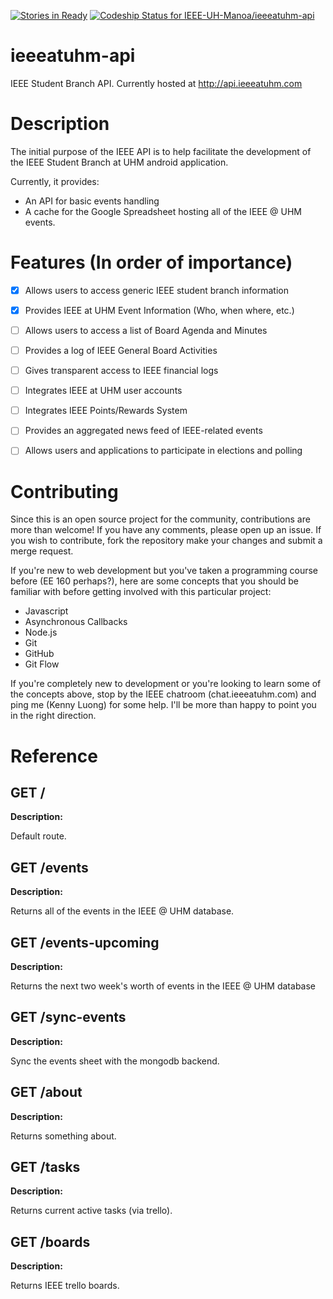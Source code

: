 [![Stories in Ready](https://badge.waffle.io/IEEE-UH-Manoa/ieeeatuhm-api.png?label=ready&title=Ready)](https://waffle.io/IEEE-UH-Manoa/ieeeatuhm-api) [ ![Codeship Status for IEEE-UH-Manoa/ieeeatuhm-api](https://codeship.com/projects/7a48aa30-6d14-0132-5053-326df4eb838b/status?branch=master)](https://codeship.com/projects/54163)

ieeeatuhm-api
=============

IEEE Student Branch API. Currently hosted at http://api.ieeeatuhm.com


# Description

The initial purpose of the IEEE API is to help facilitate the 
development of the IEEE Student Branch at UHM android application.

Currently, it provides:

* An API for basic events handling
* A cache for the Google Spreadsheet hosting all of the IEEE @ UHM events.

# Features (In order of importance)

- [x] Allows users to access generic IEEE student branch information
- [x] Provides IEEE at UHM Event Information (Who, when where, etc.)
- [ ] Allows users to access a list of Board Agenda and Minutes 
- [ ] Provides a log of IEEE General Board Activities
- [ ] Gives transparent access to IEEE financial logs
- [ ] Integrates IEEE at UHM user accounts
- [ ] Integrates IEEE Points/Rewards System
- [ ] Provides an aggregated news feed of IEEE-related events
- [ ] Allows users and applications to participate in elections and polling


# Contributing 

Since this is an open source project for the community, contributions are more than welcome! If you
have any comments, please open up an issue. If you wish to contribute, fork the repository make 
your changes and submit a merge request. 

If you're new to web development but you've taken a programming course before (EE 160 perhaps?), here
are some concepts that you should be familiar with before getting involved with this particular project:

* Javascript
* Asynchronous Callbacks
* Node.js
* Git
* GitHub
* Git Flow 

If you're completely new to development or you're looking to learn some of the concepts above, stop
by the IEEE chatroom (chat.ieeeatuhm.com) and ping me (Kenny Luong) for some help. I'll be more than
happy to point you in the right direction.


# Reference

## GET /

__Description:__

Default route. 

## GET /events

__Description:__

Returns all of the events in the IEEE @ UHM database. 

## GET /events-upcoming

__Description:__

Returns the next two week's worth of events in the IEEE @ UHM database


## GET /sync-events

__Description:__

Sync the events sheet with the mongodb backend.

## GET /about

__Description:__

Returns something about.

## GET /tasks

__Description:__

Returns current active tasks (via trello).

## GET /boards

__Description:__

Returns IEEE trello boards.


